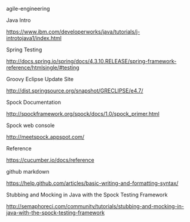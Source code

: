 agile-engineering

Java Intro

https://www.ibm.com/developerworks/java/tutorials/j-introtojava1/index.html

Spring Testing

http://docs.spring.io/spring/docs/4.3.10.RELEASE/spring-framework-reference/htmlsingle/#testing

Groovy Eclipse Update Site

http://dist.springsource.org/snapshot/GRECLIPSE/e4.7/

Spock Documentation

http://spockframework.org/spock/docs/1.0/spock_primer.html

Spock web console

http://meetspock.appspot.com/

Reference

https://cucumber.io/docs/reference

github markdown

https://help.github.com/articles/basic-writing-and-formatting-syntax/

Stubbing and Mocking in Java with the Spock Testing Framework

http://semaphoreci.com/community/tutorials/stubbing-and-mocking-in-java-with-the-spock-testing-framework